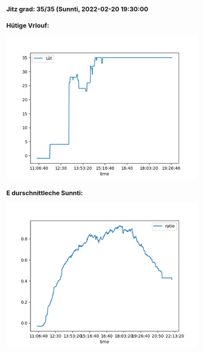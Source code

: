 ### Jitz grad: 35/35 (Sunnti, 2022-02-20 19:30:00

### Hütige Vrlouf:
![Graph](Today.png)

### E durschnittleche Sunnti:
![Graph](Sunnti.png)